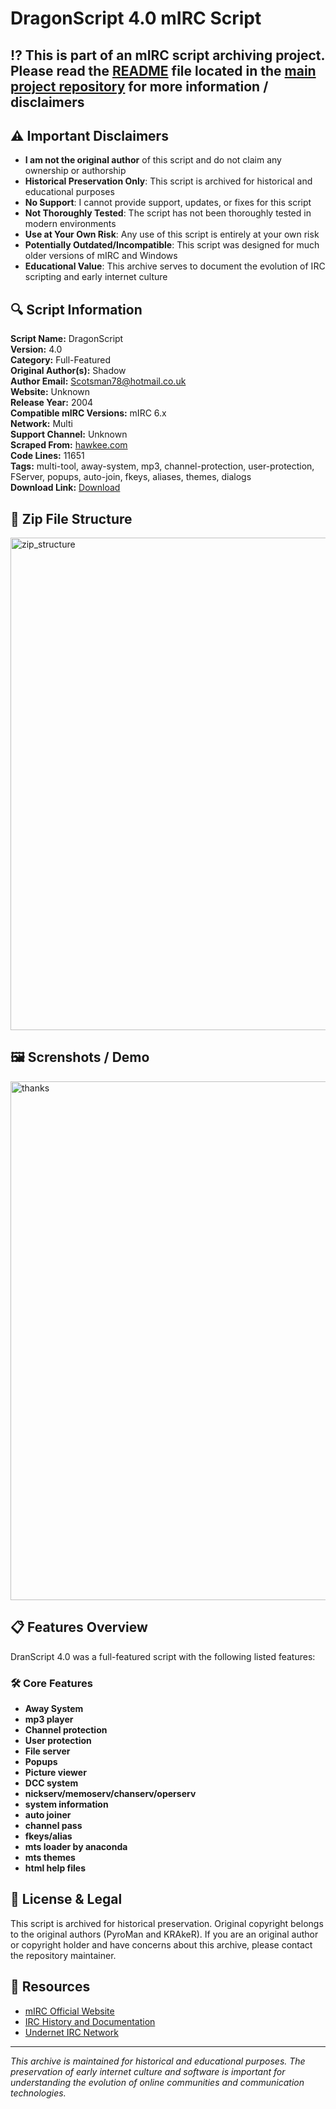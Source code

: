 # DragonScript 4.0 mIRC Script

## ⁉️ This is part of an mIRC script archiving project. Please read the [README](https://github.com/sorzkode/mirc_scripts_archive/blob/main/README.md) file located in the [main project repository](https://github.com/sorzkode/mirc_scripts_archive) for more information / disclaimers  

## ⚠️ Important Disclaimers

- **I am not the original author** of this script and do not claim any ownership or authorship
- **Historical Preservation Only**: This script is archived for historical and educational purposes
- **No Support**: I cannot provide support, updates, or fixes for this script
- **Not Thoroughly Tested**: The script has not been thoroughly tested in modern environments
- **Use at Your Own Risk**: Any use of this script is entirely at your own risk
- **Potentially Outdated/Incompatible**: This script was designed for much older versions of mIRC and Windows
- **Educational Value**: This archive serves to document the evolution of IRC scripting and early internet culture

## 🔍 Script Information

**Script Name:** DragonScript  
**Version:** 4.0  
**Category:** Full-Featured  
**Original Author(s):** Shadow  
**Author Email:** <Scotsman78@hotmail.co.uk>  
**Website:** Unknown  
**Release Year:** 2004  
**Compatible mIRC Versions:** mIRC 6.x  
**Network:** Multi  
**Support Channel:** Unknown  
**Scraped From:** [hawkee.com](http://www.hawkee.com:80/scripts/DragonV4.0-small.zip)  
**Code Lines:** 11651  
**Tags:** multi-tool, away-system, mp3, channel-protection, user-protection, FServer, popups, auto-join, fkeys, aliases, themes, dialogs  
**Download Link:** [Download](https://github.com/sorzkode/mirc_scripts_archive/raw/main/hawkee.com/dragonscript_script/dragonscript_script.zip)  

## 📂 Zip File Structure
<img width="788" alt="zip_structure" src="https://github.com/user-attachments/assets/cf9ad9e6-8c2a-4a70-80fd-073ad58f6503" />

## 🖼️ Screnshots / Demo
<img width="830" alt="thanks" src="https://github.com/user-attachments/assets/74d88d24-4818-4308-b838-010aceda8cec" />

## 📋 Features Overview

DranScript 4.0 was a full-featured script with the following listed features:

### 🛠️ Core Features

- **Away System**
- **mp3 player**
- **Channel protection**
- **User protection**
- **File server**
- **Popups**
- **Picture viewer**
- **DCC system**
- **nickserv/memoserv/chanserv/operserv**
- **system information**
- **auto joiner**
- **channel pass**
- **fkeys/alias**
- **mts loader by anaconda**
- **mts themes**
- **html help files**

## 📜 License & Legal

This script is archived for historical preservation. Original copyright belongs to the original authors (PyroMan and KRAkeR). If you are an original author or copyright holder and have concerns about this archive, please contact the repository maintainer.

## 🔗 Resources

- [mIRC Official Website](https://www.mirc.com/)
- [IRC History and Documentation](https://tools.ietf.org/rfc/rfc1459.txt)
- [Undernet IRC Network](http://www.undernet.org/)

---

*This archive is maintained for historical and educational purposes. The preservation of early internet culture and software is important for understanding the evolution of online communities and communication technologies.*  
